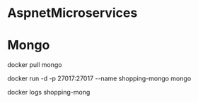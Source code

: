 # AspnetMicroservices

# Mongo

docker pull mongo

docker run -d -p 27017:27017 --name shopping-mongo mongo

docker logs shopping-mong
